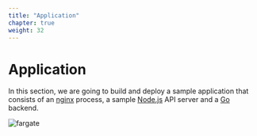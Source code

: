 ```yaml
---
title: "Application"
chapter: true
weight: 32
---
```


# Application

In this section, we are going to build and deploy a sample application that consists of an [nginx](https://nginx.org/en/)
process, a sample [Node.js](https://nodejs.org/en/) API server and a [Go](https://golang.org) backend.

![fargate](/images/app/fargate_works.png)

